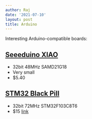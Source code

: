 ```yaml
---
author: Raj
date: '2021-07-10'
layout: post
title: Arduino
---
```


Interesting Arduino-compatible boards:

## [Seeeduino XIAO](https://www.seeedstudio.com/Seeeduino-XIAO-Arduino-Microcontroller-SAMD21-Cortex-M0+-p-4426.html)
- 32bit 48MHz SAMD21G18
- Very small
- $5.40

## [STM32 Black Pill](https://stm32-base.org/boards/STM32F103C8T6-Black-Pill.html)
- 32bit 72MHz STM32F103C8T6
- $15 [link](https://www.adafruit.com/product/4877)
